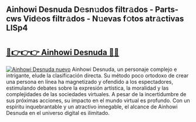 ## Ainhowi Desnuda D𝚎sn𝚞dos filtr𝚊dos - Parts-cws Vid𝚎os filtr𝚊dos - N𝚞evas f𝚘tos atr𝚊ctivas LlSp4

# <h2><a href="http://mb9ih8.tromn.icu/?c=Ainhowi+Desnuda">🔗👉👉👉 Ainhowi Desnuda 🔗🔗</a></h2>

[![Ainhowi Desnuda nuevo](https://i.imgur.com/pEAQMta.gif)](http://mb9ih8.tromn.icu/?c=Ainhowi+Desnuda)
Ainhowi Desnuda, un personaje complejo e intrigante, elude la clasificación directa. Su método poco ortodoxo de crear una persona en línea ha magnetizado y ofendido a los espectadores, estimulando debates sobre la expresión artística, la moralidad y las complejidades de las sociedades virtuales. A pesar de la incertidumbre de sus próximas acciones, su impacto en el mundo virtual es profundo. Con un espíritu inquebrantable y un atractivo innegable, el alcance de Ainhowi Desnuda en el universo digital es ilimitado.
